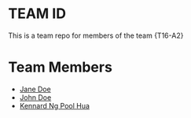 # TEAM ID
This is a team repo for members of the team {T16-A2}

# Team Members
* [Jane Doe](members/janeDoe.md)
* [John Doe](members/johnDoe.md)
* [Kennard Ng Pool Hua](members/kennardNgPoolHua.md)
